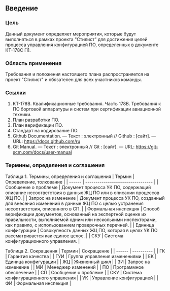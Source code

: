 ## Введение

### Цель

Данный документ определяет мероприятия, которые будут выполняться в рамках проекта "Стилист" для достижения целей процесса управления конфигурацией ПО, определенных в документе КТ-178C [1].

### Область применения

Требования и положения настоящего плана распространяется на проект "Стилист" и обязателен для всех участников команды.

### Ссылки

[todo]: # "вопрос: тут нужно наверно сослаться на другие наши планы"

1. КТ-178В. Квалификационные требования. Часть 178В. Требования к ПО бортовой аппаратуры и систем при сертификации авиационной техники.
2. План разработки ПО.
3. План верификации ПО.
4. Стандарт на кодирование ПО.
5. Github Documentation. — Текст : электронный // Github : [сайт]. — URL: https://docs.github.com/ru
6. Git Manual. — Текст : электронный // Git : [сайт]. — URL: https://git-scm.com/docs/user-manual

### Термины, определения и соглашения

Таблица 1. Термины, определения и соглашения
| Термин | Определение, толкование |
| ------ | --------------------------------- |
| Сообщение о проблеме | Документ процесса УК ПО, содержащий описание несоответствия в данных ЖЦ ПО или в описании процессов ЖЦ ПО. |
| Запрос на изменение | Документ процесса УК ПО, созданный для внесения изменений в данные ЖЦ ПО с целью устранения несоответствия, описанного в СП. |
| Формальная инспекция | Способ верификации документов, основанный на экспертной оценке их правильности, выполняемой одним или несколькими инспекторами, как правило, с использованием проверочных перечней. |
| Единица конфигурации | Совокупность данных ЖЦ ПО, которая в целях УК ПО рассматривается как единое целое. |
| СКУ | Система конфигурационного управления. |

Таблица 2. Сокращения
| Термин | Сокращение |
| ------ | ---------- |
| ГК | Гарантия качества |
| ГУИ | Группа управления изменениями |
| ЕК | Единица конфигурации |
| ЖЦ | Жизненный цикл |
| ЗИ | Запрос на изменение |
| МИ | Менеджер изменений |
| ПО | Программное обеспечение |
| СП | Сообщение о проблеме |
| СКУ | Система конфигурационного управления |
| УК | Управление конфигурацией |
| ФИ | Формальная инспекция |
